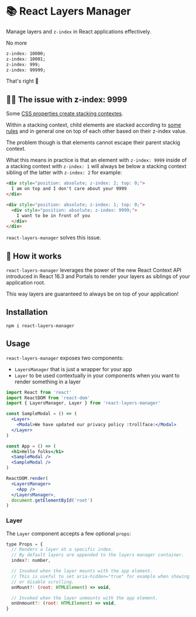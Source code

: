 # 📚 React Layers Manager

Manage layers and `z-index` in React applications effectively.

No more

```css
z-index: 10000;
z-index: 10001;
z-index: 999;
z-index: 99999;
```

That's right 👦

## 👩‍🏫 The issue with z-index: 9999

Some [CSS properties create stacking contextes](https://developer.mozilla.org/en-US/docs/Web/CSS/CSS_Positioning/Understanding_z_index/The_stacking_context).

Within a stacking context, child elements are stacked according to [some rules](https://developer.mozilla.org/en-US/docs/Web/CSS/CSS_Positioning/Understanding_z_index/Adding_z-index) and in general one on top of each other based on their z-index value.

The problem though is that elements cannot escape their parent stackig context.

What this means in practice is that an element with `z-index: 9999` inside of a stacking context with `z-index: 1` will always be below a stacking context sibling of the latter with `z-index: 2` for example:

```html
<div style="position: absolute; z-index: 2; top: 0;">
  I am on top and I don't care about your 9999
</div>

<div style="position: absolute; z-index: 1; top: 0;">
  <div style="position: absolute; z-index: 9999;">
    I want to be in front of you
  </div>
</div>
```

`react-layers-manager` solves this issue.

## 💪 How it works

`react-layers-manager` leverages the power of the new React Context API introduced in React 16.3 and Portals to render your layers as siblings of your application root.

This way layers are guaranteed to always be on top of your application!

## Installation

```
npm i react-layers-manager
```

## Usage

`react-layers-manager` exposes two components:

* `LayersManager` that is just a wrapper for your app
* `Layer` to be used contextually in your components when you want to render something in a layer

```jsx
import React from 'react'
import ReactDOM from 'react-dom'
import { LayersManager, Layer } from 'react-layers-manager'

const SampleModal = () => (
  <Layer>
    <Modal>We have updated our privacy policy :trollface:</Modal>
  </Layer>
)

const App = () => (
  <h1>Hello folks</h1>
  <SampleModal />
  <SampleModal />
)

ReactDOM.render(
  <LayersManager>
    <App />
  </LayersManager>,
  document.getElementById('root')
)
```

### Layer

The `Layer` component accepts a few optional `props`:

```js
type Props = {
  // Renders a layer at a specific index.
  // By default layers are appended to the layers manager container.
  index?: number,

  // Invoked when the layer mounts with the app element.
  // This is useful to set aria-hidden="true" for example when showing a modal
  // or disable scrolling.
  onMount?: (root: HTMLElement) => void,

  // Invoked when the layer unmounts with the app element.
  onUnmount?: (root: HTMLElement) => void,
}
```
